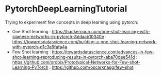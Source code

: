 # PytorchDeepLearningTutorial
Trying to experiment few concepts in deep learning using pytorch:

- One Shot learning 
   : https://hackernoon.com/one-shot-learning-with-siamese-networks-in-pytorch-8ddaab10340e
   : https://towardsdatascience.com/building-a-one-shot-learning-network-with-pytorch-d1c3a5fafa4a
- Few Shot learning
   : https://towardsdatascience.com/advances-in-few-shot-learning-reproducing-results-in-pytorch-aba70dee541d
   : https://github.com/orobix/Prototypical-Networks-for-Few-shot-Learning-PyTorch
   : https://github.com/oscarknagg/few-shot
